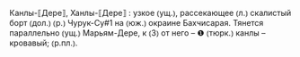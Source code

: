 ---
---

Канлы-⟦Дере⟧, Ханлы-⟦Дере⟧
: узкое ⦅ущ.⦆, рассекающее ⦅л.⦆ скалистый борт ⦅дол.⦆ ⦅р.⦆ Чурук-Су#1 на ⦅юж.⦆ окраине Бахчисарая. Тянется параллельно ⦅ущ.⦆ Марьям-Дере, к ⦅З⦆ от него – ❶ ⦅тюрк.⦆ канлы – кровавый; ⦅р.пл.⦆.
